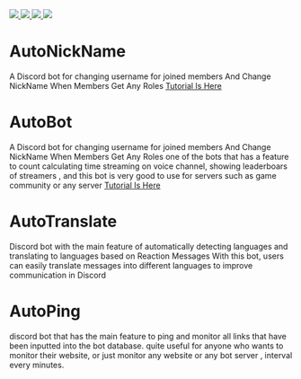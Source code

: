 <a href="https://top.gg/bot/1237341801094840350">
  <img src="https://top.gg/api/widget/1237341801094840350.svg">
</a>
<a href="https://top.gg/bot/1234033109981462559">
  <img src="https://top.gg/api/widget/1234033109981462559.svg">
</a>
<a href="https://top.gg/bot/738713564763652156">
  <img src="https://top.gg/api/widget/738713564763652156.svg">
</a>
<a href="https://top.gg/bot/1236217121336201246">
  <img src="https://top.gg/api/widget/1236217121336201246.svg">
</a>

# AutoNickName
A Discord bot for changing username for joined members And Change NickName When Members Get Any Roles
[Tutorial Is Here](https://www.youtube.com/watch?v=y8N5qQ3LqV0)

# AutoBot
A Discord bot for changing username for joined members And Change NickName When Members Get Any Roles
one of the bots that has a feature to count calculating time streaming on voice channel, showing leaderboars of streamers , and this bot is very good to use for servers such as game community or any server
[Tutorial Is Here](https://youtu.be/h1Um5Ui8b90)

# AutoTranslate
Discord bot with the main feature of automatically detecting languages and translating to languages based on Reaction Messages
With this bot, users can easily translate messages into different languages to improve communication in Discord

# AutoPing
discord bot that has the main feature to ping and monitor all links that have been inputted into the bot database. quite useful for anyone who wants to monitor their website, or just monitor any website or any bot server , interval every minutes.

